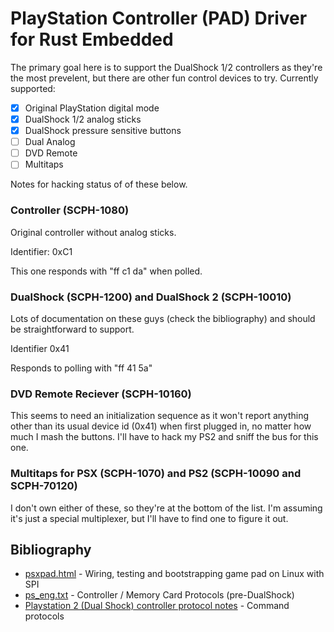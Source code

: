 PlayStation Controller (PAD) Driver for Rust Embedded
========================================================

The primary goal here is to support the DualShock 1/2 controllers as they're the most prevelent, but there are other fun control devices to try. Currently supported:

* [x] Original PlayStation digital mode
* [x] DualShock 1/2 analog sticks
* [x] DualShock pressure sensitive buttons
* [ ] Dual Analog
* [ ] DVD Remote
* [ ] Multitaps

Notes for hacking status of of these below.

### Controller (SCPH-1080)

Original controller without analog sticks.

Identifier: 0xC1

This one responds with "ff c1 da" when polled. 

### DualShock (SCPH-1200) and DualShock 2 (SCPH-10010)

Lots of documentation on these guys (check the bibliography) and should be straightforward to support.

Identifier 0x41

Responds to polling with "ff 41 5a"

### DVD Remote Reciever (SCPH-10160)

This seems to need an initialization sequence as it won't report anything other than its usual device id (0x41) when first plugged in, no matter how much I mash the buttons. I'll have to hack my PS2 and sniff the bus for this one.

### Multitaps for PSX (SCPH-1070) and PS2 (SCPH-10090 and SCPH-70120)

I don't own either of these, so they're at the bottom of the list. I'm assuming it's just a special multiplexer, but I'll have to find one to figure it out.

Bibliography
---------------
* [psxpad.html](http://domisan.sakura.ne.jp/article/psxpad/psxpad.html) - Wiring, testing and bootstrapping game pad on Linux with SPI
* [ps_eng.txt](http://kaele.com/~kashima/games/ps_eng.txt) - Controller / Memory Card Protocols (pre-DualShock)
* [Playstation 2 (Dual Shock) controller protocol notes](https://gist.github.com/scanlime/5042071) - Command protocols

